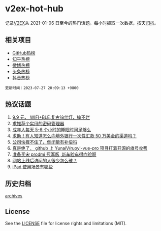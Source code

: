 # v2ex-hot-hub

 记录[V2EX](https://www.v2ex.com/)从 2021-01-06 日至今的热门话题。每小时抓取一次数据，按天[归档](archives)。
 
 ## 相关项目

- [GitHub热榜](https://github.com/it985/github-hot-hub)
- [知乎热榜](https://github.com/it985/zhihu-hot-hub)
- [微博热榜](https://github.com/it985/weibo-hot-hub)
- [头条热榜](https://github.com/it985/toutiao-hot-hub)
- [抖音热榜](https://github.com/it985/douyin-hot-hub)


 `更新时间：2023-07-27 20:09:13 +0800`

## 热议话题

1. [9.9 元， WIFI+BLE,复古钨丝灯，摔不烂](https://www.v2ex.com/t/960099)
1. [求推荐个实用的密码管理器](https://www.v2ex.com/t/960015)
1. [成年人每天 5-6 个小时的睡眠时间足够么](https://www.v2ex.com/t/960074)
1. [求助！有人知道怎么向境外银行一次性汇款 50 万美金的渠道吗？](https://www.v2ex.com/t/960011)
1. [公司快撑不住了，倒闭能有补偿吗](https://www.v2ex.com/t/960095)
1. [真是绝了， github 上 YunaiV/ruoyi-vue-pro 项目打着开源的旗号收费](https://www.v2ex.com/t/960003)
1. [准备买宋 prodmi 冠军版, 新车验车得咋验啊](https://www.v2ex.com/t/960087)
1. [网站上线后访问的人很少怎么破？](https://www.v2ex.com/t/960244)
1. [iPad 使用场景有哪些](https://www.v2ex.com/t/960100)

## 历史归档

[archives](archives)

## License

See the [LICENSE](LICENSE) file for license rights and limitations (MIT).
